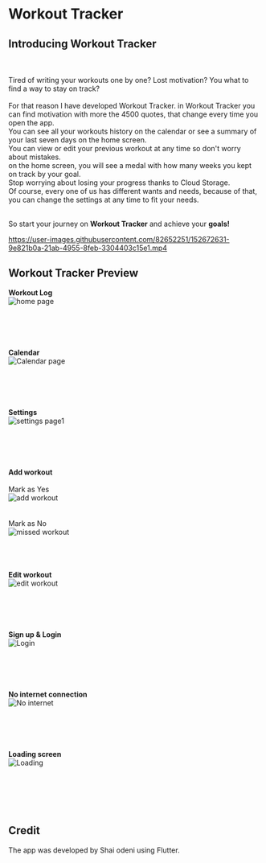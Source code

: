 # Workout Tracker
## Introducing  Workout Tracker
<br />
<br />
Tired of writing your workouts one by one? Lost motivation? You what to find a way to stay on track?<br />
<br />
For that reason I have developed Workout Tracker. in Workout Tracker you can find motivation with more the 4500 quotes, that change every time you open the app.<br />
You can see all your workouts history on the calendar or see a summary of your last seven days on the home screen.<br />
You can view or edit your previous workout at any time so don't worry about mistakes.<br />
on the home screen, you will see a medal with how many weeks you kept on track by your goal.<br /> 
Stop worrying about losing your progress thanks to Cloud Storage.<br /> 
Of course, every one of us has different wants and needs, because of that, you can change the settings at any time to fit your needs.<br />
<br />

So start your journey on **Workout Tracker** and achieve your **goals!**

https://user-images.githubusercontent.com/82652251/152672631-9e821b0a-21ab-4955-8feb-3304403c15e1.mp4


## Workout Tracker Preview
**Workout Log**<br />
![home page](https://user-images.githubusercontent.com/82652251/152674594-93b2f984-c40d-4437-94e8-a3c76f1ea5c0.png)
<br />
<br />
<br />
<br />
<br />
<br />
**Calendar**<br />
![Calendar page](https://user-images.githubusercontent.com/82652251/152674832-961b28db-ee1b-4a0a-9508-ff2010c1a4e7.png)
<br />
<br />
<br />
<br />
<br />
<br />
**Settings**<br />
![settings page1](https://user-images.githubusercontent.com/82652251/152675310-3accb31a-4a6b-4050-8320-7c4a659df8f7.gif)
<br />
<br />
<br />
<br />
<br />
<br />
**Add workout**<br />
<br />
Mark as Yes<br />
![add workout](https://user-images.githubusercontent.com/82652251/152675621-d4b06e1c-4208-48ff-bc39-0f1fcef19676.gif)
<br />
<br />
<br />
Mark as No<br />
![missed workout](https://user-images.githubusercontent.com/82652251/152675750-949522d1-fe5c-4234-be4d-c107ad5a4782.gif)
<br />
<br />
<br />
<br />
<br />
**Edit workout**<br />
![edit workout](https://user-images.githubusercontent.com/82652251/152675865-cd808b59-5862-4a86-a27c-d203337d565c.gif)
<br />
<br />
<br />
<br />
<br />
<br />
**Sign up & Login**<br />
![Login](https://user-images.githubusercontent.com/82652251/152676409-e0afc235-237d-4730-9714-8050dbbe0e82.gif)
<br />
<br />
<br />
<br />
<br />
<br />
**No internet connection**<br />
![No internet](https://user-images.githubusercontent.com/82652251/152676895-eb9d381e-6298-4246-836d-a0c61e41e675.gif)
<br />
<br />
<br />
<br />
<br />
<br />
**Loading screen**<br />
![Loading](https://user-images.githubusercontent.com/82652251/152676222-da6f97d2-61b6-4c94-ba94-1d061d498e71.gif)
<br />
<br />
<br />
<br />
<br />
<br />
## Credit
The app was developed by Shai odeni using Flutter.


